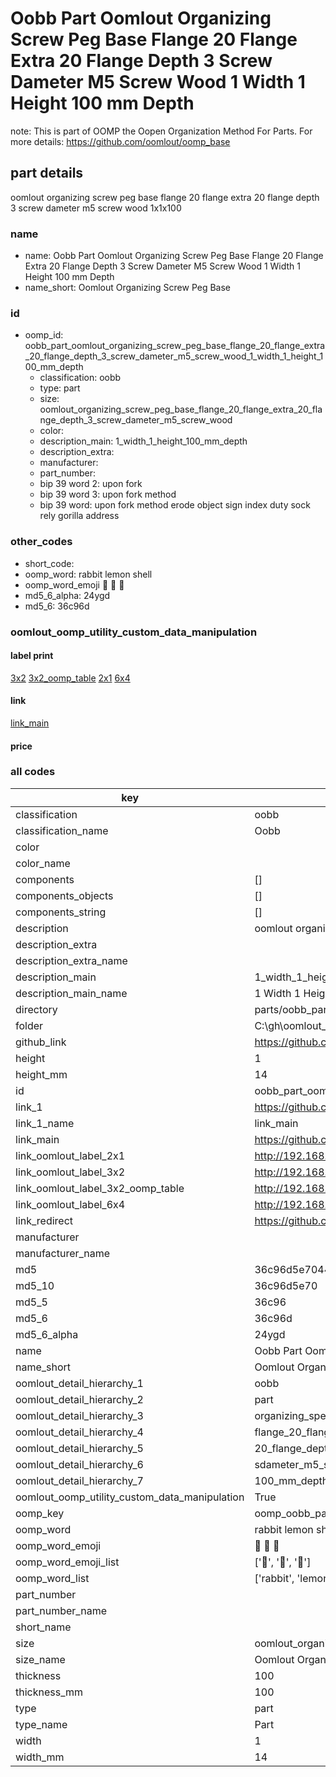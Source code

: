 # Oobb Part Oomlout Organizing Screw Peg Base Flange 20 Flange Extra 20 Flange Depth 3 Screw Dameter M5 Screw Wood 1 Width 1 Height 100 mm Depth  

note: This is part of OOMP the Oopen Organization Method For Parts. For more details: https://github.com/oomlout/oomp_base

##  part details
  



oomlout organizing screw peg base flange 20 flange extra 20 flange depth 3 screw dameter m5 screw wood 1x1x100



### name
* name: Oobb Part Oomlout Organizing Screw Peg Base Flange 20 Flange Extra 20 Flange Depth 3 Screw Dameter M5 Screw Wood 1 Width 1 Height 100 mm Depth
* name_short: Oomlout Organizing Screw Peg Base
### id
* oomp_id: oobb_part_oomlout_organizing_screw_peg_base_flange_20_flange_extra_20_flange_depth_3_screw_dameter_m5_screw_wood_1_width_1_height_100_mm_depth
  * classification: oobb
  * type: part
  * size: oomlout_organizing_screw_peg_base_flange_20_flange_extra_20_flange_depth_3_screw_dameter_m5_screw_wood
  * color: 
  * description_main: 1_width_1_height_100_mm_depth
  * description_extra: 
  * manufacturer: 
  * part_number: 
  * bip 39 word 2: upon fork
  * bip 39 word 3: upon fork method
  * bip 39 word: upon fork method erode object sign index duty sock rely gorilla address

### other_codes
* short_code: 
* oomp_word: rabbit lemon shell
* oomp_word_emoji :rabbit: :lemon: :shell:
* md5_6_alpha: 24ygd
* md5_6: 36c96d






### oomlout_oomp_utility_custom_data_manipulation
#### label print
[3x2](http://192.168.1.245:1112/?label=oomp%2024ygd)
[3x2_oomp_table](http://192.168.1.108:1112/?label=oomp%2024ygd)
[2x1](http://192.168.1.242:1112/?label=oomp%2024ygd)
[6x4](http://192.168.1.55:1112/?label=oomp%2024ygd)    

#### link

[link_main](https://github.com/oomlout/oomlout_oobb_version_4_generated_parts/tree/main/navigation_oomp/oobb/part/oomlout_organizing_screw_peg_base_flange_20_flange_extra_20_flange_depth_3_screw_dameter_m5_screw_wood/1_width_1_height_100_mm_depth/part)                              

#### price







### all codes 
| key | value |  
| --- | --- |  
| classification | oobb |  
| classification_name | Oobb |  
| color |  |  
| color_name |  |  
| components | [] |  
| components_objects | [] |  
| components_string | [] |  
| description | oomlout organizing screw peg base flange 20 flange extra 20 flange depth 3 screw dameter m5 screw wood 1x1x100 |  
| description_extra |  |  
| description_extra_name |  |  
| description_main | 1_width_1_height_100_mm_depth |  
| description_main_name | 1 Width 1 Height 100 mm Depth |  
| directory | parts/oobb_part_oomlout_organizing_screw_peg_base_flange_20_flange_extra_20_flange_depth_3_screw_dameter_m5_screw_wood_1_width_1_height_100_mm_depth |  
| folder | C:\gh\oomlout_oobb_version_4_generated_parts\parts\oobb_part_oomlout_organizing_screw_peg_base_flange_20_flange_extra_20_flange_depth_3_screw_dameter_m5_screw_wood_1_width_1_height_100_mm_depth |  
| github_link | https://github.com/oomlout/oomlout_oomp_part_src/tree/main/parts/oobb_part_oomlout_organizing_screw_peg_base_flange_20_flange_extra_20_flange_depth_3_screw_dameter_m5_screw_wood_1_width_1_height_100_mm_depth |  
| height | 1 |  
| height_mm | 14 |  
| id | oobb_part_oomlout_organizing_screw_peg_base_flange_20_flange_extra_20_flange_depth_3_screw_dameter_m5_screw_wood_1_width_1_height_100_mm_depth |  
| link_1 | https://github.com/oomlout/oomlout_oobb_version_4_generated_parts/tree/main/navigation_oomp/oobb/part/oomlout_organizing_screw_peg_base_flange_20_flange_extra_20_flange_depth_3_screw_dameter_m5_screw_wood/1_width_1_height_100_mm_depth/part |  
| link_1_name | link_main |  
| link_main | https://github.com/oomlout/oomlout_oobb_version_4_generated_parts/tree/main/navigation_oomp/oobb/part/oomlout_organizing_screw_peg_base_flange_20_flange_extra_20_flange_depth_3_screw_dameter_m5_screw_wood/1_width_1_height_100_mm_depth/part |  
| link_oomlout_label_2x1 | http://192.168.1.242:1112/?label=oomp%2024ygd |  
| link_oomlout_label_3x2 | http://192.168.1.245:1112/?label=oomp%2024ygd |  
| link_oomlout_label_3x2_oomp_table | http://192.168.1.108:1112/?label=oomp%2024ygd |  
| link_oomlout_label_6x4 | http://192.168.1.55:1112/?label=oomp%2024ygd |  
| link_redirect | https://github.com/oomlout/oomlout_oobb_version_4_generated_parts/tree/main/parts/oobb_oomlout_organizing_screw_peg_base_flange_20_flange_extra_20_flange_depth_3_screw_dameter_m5_screw_wood_01_01_100 |  
| manufacturer |  |  
| manufacturer_name |  |  
| md5 | 36c96d5e70448e5b214c04c91856df77 |  
| md5_10 | 36c96d5e70 |  
| md5_5 | 36c96 |  
| md5_6 | 36c96d |  
| md5_6_alpha | 24ygd |  
| name | Oobb Part Oomlout Organizing Screw Peg Base Flange 20 Flange Extra 20 Flange Depth 3 Screw Dameter M5 Screw Wood 1 Width 1 Height 100 mm Depth |  
| name_short | Oomlout Organizing Screw Peg Base |  
| oomlout_detail_hierarchy_1 | oobb |  
| oomlout_detail_hierarchy_2 | part |  
| oomlout_detail_hierarchy_3 | organizing_speg_base |  
| oomlout_detail_hierarchy_4 | flange_20_flange_extra |  
| oomlout_detail_hierarchy_5 | 20_flange_depth_3 |  
| oomlout_detail_hierarchy_6 | sdameter_m5_swood |  
| oomlout_detail_hierarchy_7 | 100_mm_depth |  
| oomlout_oomp_utility_custom_data_manipulation | True |  
| oomp_key | oomp_oobb_part_oomlout_organizing_screw_peg_base_flange_20_flange_extra_20_flange_depth_3_screw_dameter_m5_screw_wood_1_width_1_height_100_mm_depth |  
| oomp_word | rabbit lemon shell |  
| oomp_word_emoji | :rabbit: :lemon: :shell: |  
| oomp_word_emoji_list | [':rabbit:', ':lemon:', ':shell:'] |  
| oomp_word_list | ['rabbit', 'lemon', 'shell'] |  
| part_number |  |  
| part_number_name |  |  
| short_name |  |  
| size | oomlout_organizing_screw_peg_base_flange_20_flange_extra_20_flange_depth_3_screw_dameter_m5_screw_wood |  
| size_name | Oomlout Organizing Screw Peg Base Flange 20 Flange Extra 20 Flange Depth 3 Screw Dameter M5 Screw Wood |  
| thickness | 100 |  
| thickness_mm | 100 |  
| type | part |  
| type_name | Part |  
| width | 1 |  
| width_mm | 14 |  
